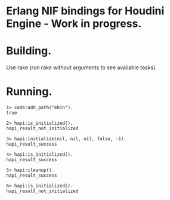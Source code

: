 Erlang NIF bindings for Houdini Engine - Work in progress.
===============  

# Building.
Use rake (run rake without arguments to see available tasks).

# Running.  

```
1> code:add_path("ebin").
true

2> hapi:is_initialized().
hapi_result_not_initialized

3> hapi:initialize(nil, nil, nil, false, -1).
hapi_result_success

4> hapi:is_initialized().
hapi_result_success

5> hapi:cleanup().
hapi_result_success

6> hapi:is_initialized().
hapi_result_not_initialized
```
